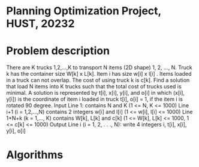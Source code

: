 # Planning Optimization Project, HUST, 20232

# Problem description

There are K trucks 1,2,…,K to transport N items (2D shape) 1, 2, …, N. Truck k  has the container size W[k] x  L[k]. Item i has size w[i] x  l[i] .  Items loaded in a truck can not overlap. The cost of using truck k is c[k]. Find a solution that load N items into K trucks such that the total cost of trucks used is minimal.
A solution is represented by t[i], x[i], y[i], and o[i] in which (x[i], y[i]) is the coordinate of item i loaded in truck t[i], o[i] = 1, if the item i is rotated 90 degree.
Input
Line 1: contains N and K (1 <= N, K <= 1000)
Line i+1 (i = 1,2,…,N) contains 2 integers  w[i] and l[i]  (1 <= w[i], l[i] <= 1000)
Line  1+N+k (k = 1,…, K) contains W[k], L[k] and c[k] (1 <= W[k], L[k] <= 1000, 1 <= c[k] <= 1000)
Output
Line i (i = 1, 2, . . ., N): write 4 integers i, t[i], x[i], y[i], o[i]

# Algorithms